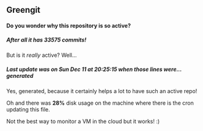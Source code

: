 ## Greengit

#### Do you wonder why this repository is so active?

##### After all it has 33575 commits!

But is it *really* active? Well...

##### Last update was on Sun Dec 11 at 20:25:15 when those lines were... generated

Yes, generated, because it certainly helps a lot to have such an active repo!

Oh and there was **28%** disk usage on the machine
where there is the cron updating this file.

Not the best way to monitor a VM in the cloud but it works! :)
